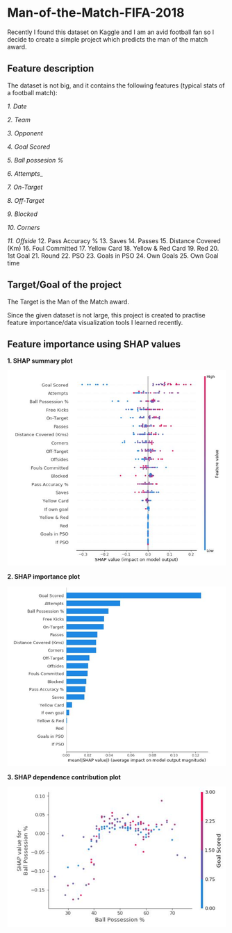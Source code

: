 # Man-of-the-Match-FIFA-2018
Recently I found this dataset on Kaggle and I am an avid football fan so I decide to create a simple project which predicts the man of the match award.

## Feature description
The dataset is not big, and it contains the following features (typical stats of a football match):

_1. Date_

_2. Team_

_3. Opponent_

_4. Goal Scored_

_5. Ball possesion %_

_6. Attempts__

_7. On-Target_

_8. Off-Target_

_9. Blocked_

_10. Corners_

_11. Offside_
12. Pass Accuracy %
13. Saves
14. Passes
15. Distance Covered (Km)
16. Foul Committed
17. Yellow Card
18. Yellow & Red Card
19. Red
20. 1st Goal
21. Round
22. PSO
23. Goals in PSO
24. Own Goals
25. Own Goal time

## Target/Goal of the project
The Target is the Man of the Match award.

Since the given dataset is not large, this project is created to practise feature importance/data visualization tools I learned recently.

## Feature importance using SHAP values

__1. SHAP summary plot__

![alt text](https://github.com/KaitaiD/Man-of-the-Match-FIFA-2018/blob/master/shap1.JPG)

__2. SHAP importance plot__

![alt text](https://github.com/KaitaiD/Man-of-the-Match-FIFA-2018/blob/master/shap2.JPG)

__3. SHAP dependence contribution plot__

![alt text](https://github.com/KaitaiD/Man-of-the-Match-FIFA-2018/blob/master/shap3.JPG)
